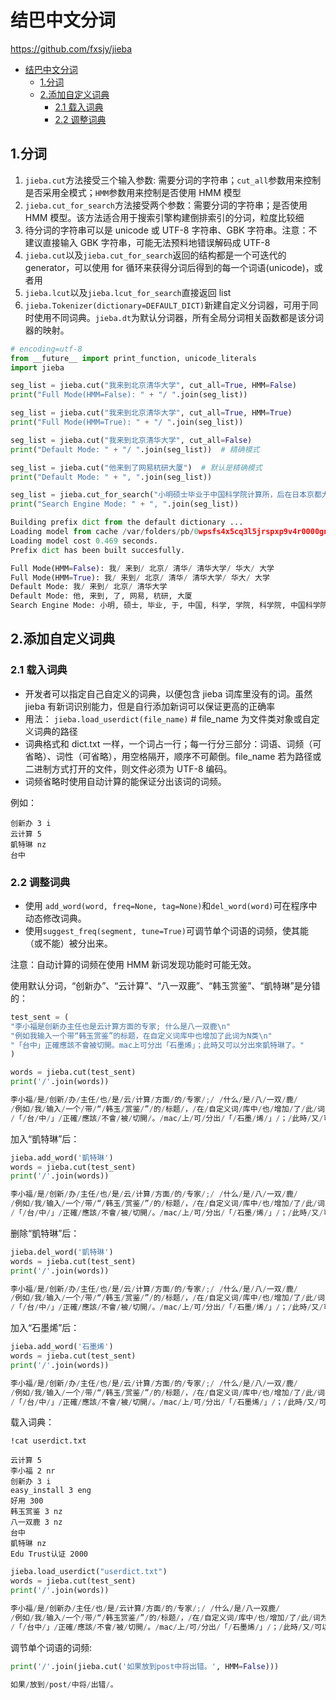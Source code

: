 # 结巴中文分词
https://github.com/fxsjy/jieba

- [结巴中文分词](#%e7%bb%93%e5%b7%b4%e4%b8%ad%e6%96%87%e5%88%86%e8%af%8d)
  - [1.分词](#1%e5%88%86%e8%af%8d)
  - [2.添加自定义词典](#2%e6%b7%bb%e5%8a%a0%e8%87%aa%e5%ae%9a%e4%b9%89%e8%af%8d%e5%85%b8)
    - [2.1 载入词典](#21-%e8%bd%bd%e5%85%a5%e8%af%8d%e5%85%b8)
    - [2.2 调整词典](#22-%e8%b0%83%e6%95%b4%e8%af%8d%e5%85%b8)

## 1.分词
1. `jieba.cut`方法接受三个输入参数: 需要分词的字符串；`cut_all`参数用来控制是否采用全模式；`HMM`参数用来控制是否使用 HMM 模型
2. `jieba.cut_for_search`方法接受两个参数：需要分词的字符串；是否使用 HMM 模型。该方法适合用于搜索引擎构建倒排索引的分词，粒度比较细
3. 待分词的字符串可以是 unicode 或 UTF-8 字符串、GBK 字符串。注意：不建议直接输入 GBK 字符串，可能无法预料地错误解码成 UTF-8
4. `jieba.cut`以及`jieba.cut_for_search`返回的结构都是一个可迭代的 generator，可以使用 for 循环来获得分词后得到的每一个词语(unicode)，或者用
5. `jieba.lcut`以及`jieba.lcut_for_search`直接返回 list
6. `jieba.Tokenizer(dictionary=DEFAULT_DICT)`新建自定义分词器，可用于同时使用不同词典。`jieba.dt`为默认分词器，所有全局分词相关函数都是该分词器的映射。

```py
# encoding=utf-8
from __future__ import print_function, unicode_literals
import jieba

seg_list = jieba.cut("我来到北京清华大学", cut_all=True, HMM=False)
print("Full Mode(HMM=False): " + "/ ".join(seg_list))

seg_list = jieba.cut("我来到北京清华大学", cut_all=True, HMM=True)
print("Full Mode(HMM=True): " + "/ ".join(seg_list))

seg_list = jieba.cut("我来到北京清华大学", cut_all=False)
print("Default Mode: " + "/ ".join(seg_list))  # 精确模式

seg_list = jieba.cut("他来到了网易杭研大厦")  # 默认是精确模式
print("Default Mode: " + ", ".join(seg_list))

seg_list = jieba.cut_for_search("小明硕士毕业于中国科学院计算所，后在日本京都大学深造")  # 搜索引擎模式
print("Search Engine Mode: " + ", ".join(seg_list))

Building prefix dict from the default dictionary ...
Loading model from cache /var/folders/pb/0wpsfs4x5cq3l5jrspxp9v4r0000gn/T/jieba.cache
Loading model cost 0.469 seconds.
Prefix dict has been built succesfully.

Full Mode(HMM=False): 我/ 来到/ 北京/ 清华/ 清华大学/ 华大/ 大学
Full Mode(HMM=True): 我/ 来到/ 北京/ 清华/ 清华大学/ 华大/ 大学
Default Mode: 我/ 来到/ 北京/ 清华大学
Default Mode: 他, 来到, 了, 网易, 杭研, 大厦
Search Engine Mode: 小明, 硕士, 毕业, 于, 中国, 科学, 学院, 科学院, 中国科学院, 计算, 计算所, ，, 后, 在, 日本, 京都, 大学, 日本京都大学, 深造
```

## 2.添加自定义词典
### 2.1 载入词典
- 开发者可以指定自己自定义的词典，以便包含 jieba 词库里没有的词。虽然 jieba 有新词识别能力，但是自行添加新词可以保证更高的正确率
- 用法： `jieba.load_userdict(file_name)` # file_name 为文件类对象或自定义词典的路径
- 词典格式和 dict.txt 一样，一个词占一行；每一行分三部分：词语、词频（可省略）、词性（可省略），用空格隔开，顺序不可颠倒。file_name 若为路径或二进制方式打开的文件，则文件必须为 UTF-8 编码。
- 词频省略时使用自动计算的能保证分出该词的词频。

例如：

```
创新办 3 i
云计算 5
凱特琳 nz
台中
```

### 2.2 调整词典
- 使用 `add_word(word, freq=None, tag=None)`和`del_word(word)`可在程序中动态修改词典。
- 使用`suggest_freq(segment, tune=True)`可调节单个词语的词频，使其能（或不能）被分出来。

注意：自动计算的词频在使用 HMM 新词发现功能时可能无效。

使用默认分词，“创新办”、“云计算”、“八一双鹿”、“韩玉赏鉴”、“凱特琳”是分错的：

```py
test_sent = (
"李小福是创新办主任也是云计算方面的专家; 什么是八一双鹿\n"
"例如我输入一个带“韩玉赏鉴”的标题，在自定义词库中也增加了此词为N类\n"
"「台中」正確應該不會被切開。mac上可分出「石墨烯」；此時又可以分出來凱特琳了。"
)

words = jieba.cut(test_sent)
print('/'.join(words))

李小福/是/创新/办/主任/也/是/云/计算/方面/的/专家/;/ /什么/是/八/一双/鹿/
/例如/我/输入/一个/带/“/韩玉/赏鉴/”/的/标题/，/在/自定义词/库中/也/增加/了/此/词为/N/类/
/「/台/中/」/正確/應該/不會/被/切開/。/mac/上/可/分出/「/石墨/烯/」/；/此時/又/可以/分出/來凱/特琳/了/。
```

加入“凱特琳”后：

```py
jieba.add_word('凱特琳')  
words = jieba.cut(test_sent)
print('/'.join(words))

李小福/是/创新/办/主任/也/是/云/计算/方面/的/专家/;/ /什么/是/八/一双/鹿/
/例如/我/输入/一个/带/“/韩玉/赏鉴/”/的/标题/，/在/自定义词/库中/也/增加/了/此/词为/N/类/
/「/台/中/」/正確/應該/不會/被/切開/。/mac/上/可/分出/「/石墨/烯/」/；/此時/又/可以/分出/來/凱特琳/了/。
```

删除“凱特琳”后：

```py
jieba.del_word('凱特琳')
words = jieba.cut(test_sent)
print('/'.join(words))

李小福/是/创新/办/主任/也/是/云/计算/方面/的/专家/;/ /什么/是/八/一双/鹿/
/例如/我/输入/一个/带/“/韩玉/赏鉴/”/的/标题/，/在/自定义词/库中/也/增加/了/此/词为/N/类/
/「/台/中/」/正確/應該/不會/被/切開/。/mac/上/可/分出/「/石墨/烯/」/；/此時/又/可以/分出/來/凱特琳/了/。
```

加入“石墨烯”后：

```py
jieba.add_word('石墨烯')
words = jieba.cut(test_sent)
print('/'.join(words))

李小福/是/创新/办/主任/也/是/云/计算/方面/的/专家/;/ /什么/是/八/一双/鹿/
/例如/我/输入/一个/带/“/韩玉/赏鉴/”/的/标题/，/在/自定义词/库中/也/增加/了/此/词为/N/类/
/「/台/中/」/正確/應該/不會/被/切開/。/mac/上/可/分出/「/石墨烯/」/；/此時/又/可以/分出/來/凱特琳/了/。
```

载入词典：

```bsh
!cat userdict.txt

云计算 5
李小福 2 nr
创新办 3 i
easy_install 3 eng
好用 300
韩玉赏鉴 3 nz
八一双鹿 3 nz
台中
凱特琳 nz
Edu Trust认证 2000
```

```py
jieba.load_userdict("userdict.txt")
words = jieba.cut(test_sent)
print('/'.join(words))

李小福/是/创新办/主任/也/是/云计算/方面/的/专家/;/ /什么/是/八一双鹿/
/例如/我/输入/一个/带/“/韩玉赏鉴/”/的/标题/，/在/自定义词/库中/也/增加/了/此/词为/N/类/
/「/台中/」/正確/應該/不會/被/切開/。/mac/上/可/分出/「/石墨烯/」/；/此時/又/可以/分出/來/凱特琳/了/。
```

调节单个词语的词频:

```py
print('/'.join(jieba.cut('如果放到post中将出错。', HMM=False)))

如果/放到/post/中将/出错/。
```






